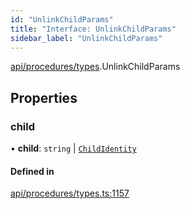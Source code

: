 ```yaml
---
id: "UnlinkChildParams"
title: "Interface: UnlinkChildParams"
sidebar_label: "UnlinkChildParams"
---
```


[api/procedures/types](../../../../../modules/API/Procedures/Types/Types.md).UnlinkChildParams

## Properties

### child

• **child**: `string` \| [`ChildIdentity`](../../../../../classes/API/Entities/Identity/ChildIdentity/ChildIdentity.md)

#### Defined in

[api/procedures/types.ts:1157](https://github.com/PolymeshAssociation/polymesh-sdk/blob/daafaa68f/src/api/procedures/types.ts#L1157)
